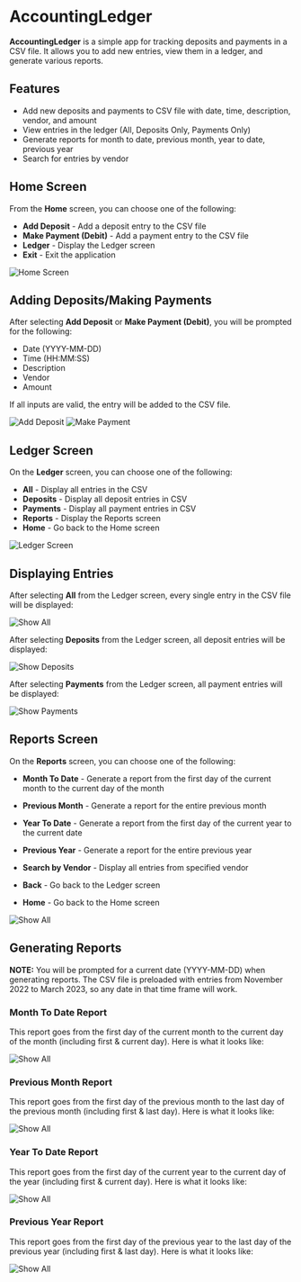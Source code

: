 # AccountingLedger

**AccountingLedger** is a simple app for tracking deposits and payments in a CSV file.
It allows you to add new entries, view them in a ledger, and generate various reports.

## Features
- Add new deposits and payments to CSV file with date, time, description, vendor, and amount
- View entries in the ledger (All, Deposits Only, Payments Only)
- Generate reports for month to date, previous month, year to date, previous year
- Search for entries by vendor

## Home Screen
From the **Home** screen, you can choose one of the following:
- **Add Deposit** - Add a deposit entry to the CSV file
- **Make Payment (Debit)** - Add a payment entry to the CSV file
- **Ledger** - Display the Ledger screen
- **Exit** - Exit the application

![Home Screen](images/homeScreen.png)

## Adding Deposits/Making Payments
After selecting **Add Deposit** or **Make Payment (Debit)**, you will be prompted for the following:
- Date (YYYY-MM-DD)
- Time (HH:MM:SS)
- Description
- Vendor
- Amount

If all inputs are valid, the entry will be added to the CSV file.

![Add Deposit](images/addDeposit.png)
![Make Payment](images/makePayment.png)

## Ledger Screen
On the **Ledger** screen, you can choose one of the following:
- **All** - Display all entries in the CSV
- **Deposits** - Display all deposit entries in CSV
- **Payments** - Display all payment entries in CSV
- **Reports** - Display the Reports screen
- **Home** - Go back to the Home screen

![Ledger Screen](images/ledgerScreen.png)

## Displaying Entries
After selecting **All** from the Ledger screen, every single entry in the CSV file will be displayed:

![Show All](images/showAll.png)

After selecting **Deposits** from the Ledger screen, all deposit entries will be displayed:

![Show Deposits](images/showDeposits.png)

After selecting **Payments** from the Ledger screen, all payment entries will be displayed:

![Show Payments](images/showPayments.png)

## Reports Screen
On the **Reports** screen, you can choose one of the following:
- **Month To Date** - Generate a report from the first day of the current month to the current day of the month


- **Previous Month** - Generate a report for the entire previous month


- **Year To Date** - Generate a report from the first day of the current year to the current date


- **Previous Year** - Generate a report for the entire previous year


- **Search by Vendor** - Display all entries from specified vendor


- **Back** - Go back to the Ledger screen


- **Home** - Go back to the Home screen

![Show All](images/reportsScreen.png)

## Generating Reports
**NOTE:** You will be prompted for a current date (YYYY-MM-DD) when generating reports.
The CSV file is preloaded with entries from November 2022 to March 2023, so any date in that time frame will work.

### Month To Date Report
This report goes from the first day of the current month to the current day of the month (including first & current day).
Here is what it looks like:

![Show All](images/monthToDate.png)

### Previous Month Report
This report goes from the first day of the previous month to the last day of the previous month (including first & last day).
Here is what it looks like:

![Show All](images/prevMonth.png)

### Year To Date Report
This report goes from the first day of the current year to the current day of the year (including first & current day).
Here is what it looks like:

![Show All](images/yearToDate.png)

### Previous Year Report
This report goes from the first day of the previous year to the last day of the previous year (including first & last day).
Here is what it looks like:

![Show All](images/prevYear.png)

